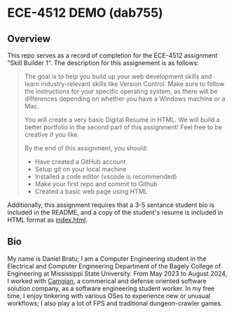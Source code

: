 # ECE-4512 DEMO (dab755)

## Overview

This repo serves as a record of completion for the ECE-4512 assignment "Skill Builder 1". The description for this assignement is as follows:  

> The goal is to help you build up your web development skills and learn industry-relevant skills like Version Control. Make sure to follow the instructions for your specific operating system, as there will be differences depending on whether you have a Windows machine or a Mac.
>
> You will create a very basic Digital Resume in HTML. We will build a better portfolio in the second part of this assignment! Feel free to be creative if you like.
>
> By the end of this assignment, you should:
>
> - Have created a GitHub account
> - Setup git on your local machine
> - Installed a code editor (vscode is recommended)
> - Make your first repo and commit to Github
> - Created a basic web page using HTML  

Additionally, this assignment requires that a 3-5 sentance student bio is included in the README, and a copy of the student's resume is included in HTML format as [index.html](./index.html).

## Bio

My name is Daniel Bratu; I am a Computer Engineering student in the Electrical and Computer Engineering Department of the Bagely College of Engineering at Mississippi State University. From May 2023 to August 2024, I worked with [Camgian](https://www.camgian.com/), a commerical and defense oriented software solution company, as a software engineering student worker. In my free time, I enjoy tinkering with various OSes to experience new or unusual workflows; I also play a lot of FPS and traditional dungeon-crawler games.
